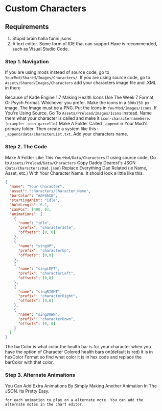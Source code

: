 # Custom Characters

## Requirements
1. Stupid brain haha funni jsons
2. A text editor. Some form of IDE that can support Haxe is recommended, such as Visual Studio Code.



### Step 1. Navigation
If you are using mods instead of source code, go to ``YourMod/Shared/Images/Characters/``.
If you are using source code, go to ``Assets/Shared/Images/Characters``
add your characters image file and .XML in there

Because of Kade Engine 1.7 Making Health Icons Use The Week 7 Format, Or Psych Format. Whichever you prefer.
Make the icons in a ``300x150 px`` image. The Image must be a PNG. Put the Icons in ``YourMod/Images/icons``.
If You're Using Source, Go To ``Assets/Preload/Images/Icons`` Instead.
Name them what your character is called and make it ``icon-characternamehere``. ``(example: icon-garcello)``
Make A Folder Called `_append` in Your Mod's primary folder. Then create a system like this : `_append/data/characterList.txt`.
Add your characters name.
### Step 2. The Code

Make A Folder Like This `YourMod/Data/Characters`
If using source code, Go to `Assets/Preload/Data/Characters`
Copy Daddy Dearest's JSON (`Data/Characters/Dad.json`)
Replace Everything Dad Related (ie Name, Asset, etc.) With Your Character Name.
It should look a little like this.
```json
{
  "name": "Your Character",
  "asset": "characters/Character_Name",
  "barColor": "#AF66CE",
  "startingAnim": "idle",
  "holdLength": 6.1,
  "camPos": [400, 0],
  "animations": [
    {
      "name": "idle",
      "prefix": "characterIdle",
      "offsets": [0, 0]
    },
    {
      "name": "singUP",
      "prefix": "characterUp",
      "offsets": [0,0]
    },
    {
      "name": "singLEFT",
      "prefix": "characterLeft",
      "offsets": [0,0]
    },
    {
      "name": "singRIGHT",
      "prefix": "characterRight",
      "offsets": [0,0]
    },
    {
      "name": "singDOWN",
      "prefix": "characterDown",
      "offsets": [0, 0]
    }
  ]
}
```

The barColor is what color the health bar is for your character when you have the option of Character Colored health bars on(default is red)
it is in hexColor Format so find what color it is in hex code and replace the barColor with that color.

### Step 3. Alternate Animaitons

You Can Add Extra Animations By Simply Making Another Animation In The JSON. Its Pretty Easy.
```
for each animation to play on a alternate note. You can add the alternate notes in the chart editor.